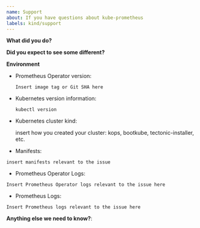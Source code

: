 ```yaml
---
name: Support
about: If you have questions about kube-prometheus
labels: kind/support
---
```


<!--

Feel free to ask questions in #prometheus-operator on Kubernetes Slack!

-->

**What did you do?**

**Did you expect to see some different?**

**Environment**

* Prometheus Operator version:

    `Insert image tag or Git SHA here`
    <!-- Try kubectl -n monitoring describe deployment prometheus-operator -->

* Kubernetes version information:

    `kubectl version`
    <!-- Replace the command with its output above -->

* Kubernetes cluster kind:

    insert how you created your cluster: kops, bootkube, tectonic-installer, etc.

* Manifests:

```
insert manifests relevant to the issue
```

* Prometheus Operator Logs:

```
Insert Prometheus Operator logs relevant to the issue here
```

* Prometheus Logs:

```
Insert Prometheus logs relevant to the issue here
```

**Anything else we need to know?**:
